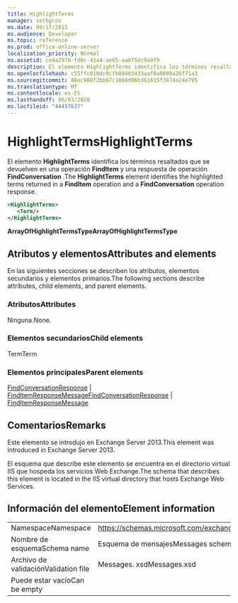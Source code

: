 ```yaml
---
title: HighlightTerms
manager: sethgros
ms.date: 09/17/2015
ms.audience: Developer
ms.topic: reference
ms.prod: office-online-server
localization_priority: Normal
ms.assetid: ce4a2978-fd0c-41a4-ae65-aa6f5dc9a0f9
description: El elemento HighlightTerms identifica los términos resaltados que se devuelven en una operación FindItem y una respuesta de operación FindConversation.
ms.openlocfilehash: c55ffc010dc0cfb09403433aaf8a0809a26f71a3
ms.sourcegitcommit: 88ec988f2bb67c1866d06b361615f3674a24e795
ms.translationtype: MT
ms.contentlocale: es-ES
ms.lasthandoff: 06/03/2020
ms.locfileid: "44457637"
---
```

# <a name="highlightterms"></a><span data-ttu-id="ea531-103">HighlightTerms</span><span class="sxs-lookup"><span data-stu-id="ea531-103">HighlightTerms</span></span>

<span data-ttu-id="ea531-104">El elemento **HighlightTerms** identifica los términos resaltados que se devuelven en una operación **FindItem** y una respuesta de operación **FindConversation** .</span><span class="sxs-lookup"><span data-stu-id="ea531-104">The **HighlightTerms** element identifies the highlighted terms returned in a **FindItem** operation and a **FindConversation** operation response.</span></span> 
  
```XML
<HighlightTerms>
   <Term/>
</HighlightTerms>
```

 <span data-ttu-id="ea531-105">**ArrayOfHighlightTermsType**</span><span class="sxs-lookup"><span data-stu-id="ea531-105">**ArrayOfHighlightTermsType**</span></span>
## <a name="attributes-and-elements"></a><span data-ttu-id="ea531-106">Atributos y elementos</span><span class="sxs-lookup"><span data-stu-id="ea531-106">Attributes and elements</span></span>

<span data-ttu-id="ea531-107">En las siguientes secciones se describen los atributos, elementos secundarios y elementos primarios.</span><span class="sxs-lookup"><span data-stu-id="ea531-107">The following sections describe attributes, child elements, and parent elements.</span></span>
  
### <a name="attributes"></a><span data-ttu-id="ea531-108">Atributos</span><span class="sxs-lookup"><span data-stu-id="ea531-108">Attributes</span></span>

<span data-ttu-id="ea531-109">Ninguna.</span><span class="sxs-lookup"><span data-stu-id="ea531-109">None.</span></span>
  
### <a name="child-elements"></a><span data-ttu-id="ea531-110">Elementos secundarios</span><span class="sxs-lookup"><span data-stu-id="ea531-110">Child elements</span></span>

<span data-ttu-id="ea531-111">Term</span><span class="sxs-lookup"><span data-stu-id="ea531-111">Term</span></span>
  
### <a name="parent-elements"></a><span data-ttu-id="ea531-112">Elementos principales</span><span class="sxs-lookup"><span data-stu-id="ea531-112">Parent elements</span></span>

<span data-ttu-id="ea531-113">[FindConversationResponse](findconversationresponse.md)  |  [FindItemResponseMessage](finditemresponsemessage.md)</span><span class="sxs-lookup"><span data-stu-id="ea531-113">[FindConversationResponse](findconversationresponse.md) | [FindItemResponseMessage](finditemresponsemessage.md)</span></span>
  
## <a name="remarks"></a><span data-ttu-id="ea531-114">Comentarios</span><span class="sxs-lookup"><span data-stu-id="ea531-114">Remarks</span></span>

<span data-ttu-id="ea531-115">Este elemento se introdujo en Exchange Server 2013.</span><span class="sxs-lookup"><span data-stu-id="ea531-115">This element was introduced in Exchange Server 2013.</span></span>
  
<span data-ttu-id="ea531-116">El esquema que describe este elemento se encuentra en el directorio virtual IIS que hospeda los servicios Web Exchange.</span><span class="sxs-lookup"><span data-stu-id="ea531-116">The schema that describes this element is located in the IIS virtual directory that hosts Exchange Web Services.</span></span>
  
## <a name="element-information"></a><span data-ttu-id="ea531-117">Información del elemento</span><span class="sxs-lookup"><span data-stu-id="ea531-117">Element information</span></span>

|||
|:-----|:-----|
|<span data-ttu-id="ea531-118">Namespace</span><span class="sxs-lookup"><span data-stu-id="ea531-118">Namespace</span></span>  <br/> |https://schemas.microsoft.com/exchange/services/2006/messages  <br/> |
|<span data-ttu-id="ea531-119">Nombre de esquema</span><span class="sxs-lookup"><span data-stu-id="ea531-119">Schema name</span></span>  <br/> |<span data-ttu-id="ea531-120">Esquema de mensajes</span><span class="sxs-lookup"><span data-stu-id="ea531-120">Messages schema</span></span>  <br/> |
|<span data-ttu-id="ea531-121">Archivo de validación</span><span class="sxs-lookup"><span data-stu-id="ea531-121">Validation file</span></span>  <br/> |<span data-ttu-id="ea531-122">Messages. xsd</span><span class="sxs-lookup"><span data-stu-id="ea531-122">Messages.xsd</span></span>  <br/> |
|<span data-ttu-id="ea531-123">Puede estar vacío</span><span class="sxs-lookup"><span data-stu-id="ea531-123">Can be empty</span></span>  <br/> ||
   

